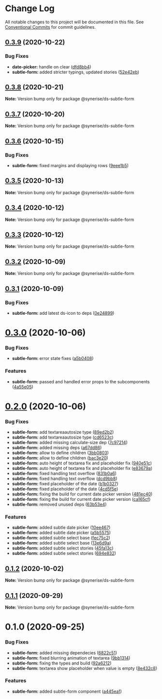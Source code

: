 # Change Log

All notable changes to this project will be documented in this file.
See [Conventional Commits](https://conventionalcommits.org) for commit guidelines.

## [0.3.9](https://github.com/Synerise/synerise-design/compare/@synerise/ds-subtle-form@0.3.8...@synerise/ds-subtle-form@0.3.9) (2020-10-22)


### Bug Fixes

* **date-picker:** handle on clear ([dfd8bb4](https://github.com/Synerise/synerise-design/commit/dfd8bb4223ae36569b0b39507ca982c589d0615c))
* **subtle-form:** added stricter typings, updated stories ([52e42eb](https://github.com/Synerise/synerise-design/commit/52e42ebb5c54dbb16da64726ed06815642519245))





## [0.3.8](https://github.com/Synerise/synerise-design/compare/@synerise/ds-subtle-form@0.3.7...@synerise/ds-subtle-form@0.3.8) (2020-10-21)

**Note:** Version bump only for package @synerise/ds-subtle-form





## [0.3.7](https://github.com/Synerise/synerise-design/compare/@synerise/ds-subtle-form@0.3.6...@synerise/ds-subtle-form@0.3.7) (2020-10-20)

**Note:** Version bump only for package @synerise/ds-subtle-form





## [0.3.6](https://github.com/Synerise/synerise-design/compare/@synerise/ds-subtle-form@0.3.5...@synerise/ds-subtle-form@0.3.6) (2020-10-15)


### Bug Fixes

* **subtle-form:** fixed margins and displaying rows ([9eee1b5](https://github.com/Synerise/synerise-design/commit/9eee1b56862bf72bb7a6c22dd8e64a18e71d20c0))





## [0.3.5](https://github.com/Synerise/synerise-design/compare/@synerise/ds-subtle-form@0.3.4...@synerise/ds-subtle-form@0.3.5) (2020-10-13)

**Note:** Version bump only for package @synerise/ds-subtle-form





## [0.3.4](https://github.com/Synerise/synerise-design/compare/@synerise/ds-subtle-form@0.3.3...@synerise/ds-subtle-form@0.3.4) (2020-10-12)

**Note:** Version bump only for package @synerise/ds-subtle-form





## [0.3.3](https://github.com/Synerise/synerise-design/compare/@synerise/ds-subtle-form@0.3.2...@synerise/ds-subtle-form@0.3.3) (2020-10-12)

**Note:** Version bump only for package @synerise/ds-subtle-form





## [0.3.2](https://github.com/Synerise/synerise-design/compare/@synerise/ds-subtle-form@0.3.1...@synerise/ds-subtle-form@0.3.2) (2020-10-09)

**Note:** Version bump only for package @synerise/ds-subtle-form





## [0.3.1](https://github.com/Synerise/synerise-design/compare/@synerise/ds-subtle-form@0.3.0...@synerise/ds-subtle-form@0.3.1) (2020-10-09)


### Bug Fixes

* **subtle-form:** add latest ds-icon to deps ([0e24899](https://github.com/Synerise/synerise-design/commit/0e24899860b76a7d95c0bab6b91147c6739edce7))





# [0.3.0](https://github.com/Synerise/synerise-design/compare/@synerise/ds-subtle-form@0.2.0...@synerise/ds-subtle-form@0.3.0) (2020-10-06)


### Bug Fixes

* **subtle-form:** error state fixes ([a5b0408](https://github.com/Synerise/synerise-design/commit/a5b0408fa1953672115e87621a1bfaf9937e6ae0))


### Features

* **subtle-form:** passed and handled error props to the subcomponents ([4a55e05](https://github.com/Synerise/synerise-design/commit/4a55e05dba339da52e2b77b38a10c5cff368b421))





# [0.2.0](https://github.com/Synerise/synerise-design/compare/@synerise/ds-subtle-form@0.1.2...@synerise/ds-subtle-form@0.2.0) (2020-10-06)


### Bug Fixes

* **subtle-form:** add textareaautosize type ([89ed2b2](https://github.com/Synerise/synerise-design/commit/89ed2b2159e03bd7afc9cf9f55a153142cee5bfa))
* **subtle-form:** add textareaautosize type ([cd6523c](https://github.com/Synerise/synerise-design/commit/cd6523c3c91f8f50cd7fc635d9146513ab37e156))
* **subtle-form:** added missing calculate-size dep ([7c97214](https://github.com/Synerise/synerise-design/commit/7c972148badfa9632d0e4a842f755356fffde20e))
* **subtle-form:** added missing deps ([a67dd86](https://github.com/Synerise/synerise-design/commit/a67dd86ec896ee6de5bf338435e45c54eb5242de))
* **subtle-form:** allow to define children ([3bb0803](https://github.com/Synerise/synerise-design/commit/3bb0803b58d42dc069e94799246dc79c1e472940))
* **subtle-form:** allow to define children ([bac3e20](https://github.com/Synerise/synerise-design/commit/bac3e20d36f3ce0987507a9f7f7d3ae57c3d59bf))
* **subtle-form:** auto height of textarea fix and placeholder fix ([940e51c](https://github.com/Synerise/synerise-design/commit/940e51c7aa3ee92d867a89e66e103cddc0dcf491))
* **subtle-form:** auto height of textarea fix and placeholder fix ([e83679a](https://github.com/Synerise/synerise-design/commit/e83679ac03ba770c2015cf0b70d362f92ba13823))
* **subtle-form:** fixed handling text overflow ([831b0a6](https://github.com/Synerise/synerise-design/commit/831b0a6af69e250b3e3755cb0031bfab0438fc95))
* **subtle-form:** fixed handling text overflow ([dcd9bb8](https://github.com/Synerise/synerise-design/commit/dcd9bb8a792e3feb6fd0e25a5c4ac7779bd39553))
* **subtle-form:** fixed placeholder of the date ([b1b0327](https://github.com/Synerise/synerise-design/commit/b1b03270bd4fcec1b29a9cd8d0d60dc7617edf1c))
* **subtle-form:** fixed placeholder of the date ([4cd5f5e](https://github.com/Synerise/synerise-design/commit/4cd5f5ea6fd6ace2c9c946061d4ec683082840ba))
* **subtle-form:** fixing the build for current date picker version ([481ec40](https://github.com/Synerise/synerise-design/commit/481ec40a8eaa6afbef66a34342e0481a1840742f))
* **subtle-form:** fixing the build for current date picker version ([ca165cf](https://github.com/Synerise/synerise-design/commit/ca165cfb6186fa6155ee9f2fbdf5de45e20c0c5a))
* **subtle-form:** removed unused deps ([63b53e4](https://github.com/Synerise/synerise-design/commit/63b53e4d2826ce9e79125f8a8c7d5c02fcf896eb))


### Features

* **subtle-form:** added subtle date picker ([10ee467](https://github.com/Synerise/synerise-design/commit/10ee46758a1a57b3caadaab6484afe19a70ae80b))
* **subtle-form:** added subtle date picker ([a5b5575](https://github.com/Synerise/synerise-design/commit/a5b55759f6849a8faefa9c33699cbdd2c16f4a89))
* **subtle-form:** added subtle select base ([fec75c2](https://github.com/Synerise/synerise-design/commit/fec75c2a172acc157cb0e196cec6cd9ada1ebd0b))
* **subtle-form:** added subtle select base ([13e6d9a](https://github.com/Synerise/synerise-design/commit/13e6d9aacb36e1d4e1f9ae6aea163811d238abb6))
* **subtle-form:** added subtle select stories ([45fa13c](https://github.com/Synerise/synerise-design/commit/45fa13c64c38a274a64e97db394cb3996f422aa8))
* **subtle-form:** added subtle select stories ([694e832](https://github.com/Synerise/synerise-design/commit/694e8323154a2e18412998797a4f8ca8eccede67))





## [0.1.2](https://github.com/Synerise/synerise-design/compare/@synerise/ds-subtle-form@0.1.1...@synerise/ds-subtle-form@0.1.2) (2020-10-02)

**Note:** Version bump only for package @synerise/ds-subtle-form





## [0.1.1](https://github.com/Synerise/synerise-design/compare/@synerise/ds-subtle-form@0.1.0...@synerise/ds-subtle-form@0.1.1) (2020-09-29)

**Note:** Version bump only for package @synerise/ds-subtle-form





# 0.1.0 (2020-09-25)


### Bug Fixes

* **subtle-form:** added missing dependecies ([6822c51](https://github.com/Synerise/synerise-design/commit/6822c51905be1ae048f5ea4c9b7c33785c07ddfb))
* **subtle-form:** fixed blurring animation of textarea ([9bb1314](https://github.com/Synerise/synerise-design/commit/9bb131422325c763ee4f92740ec41e0c2b1351d1))
* **subtle-form:** fixing the types and build ([92a6212](https://github.com/Synerise/synerise-design/commit/92a62126ab9679586e8ec49d8016f9127aa78097))
* **subtle-form:** textarea show placeholder when value is empty ([8e432c8](https://github.com/Synerise/synerise-design/commit/8e432c881c51769afb012ad9bddb87adb634059c))


### Features

* **subtle-form:** added subtle-form component ([a445ea1](https://github.com/Synerise/synerise-design/commit/a445ea184b9414ac51a0adf0a543166e7b2c6491))
